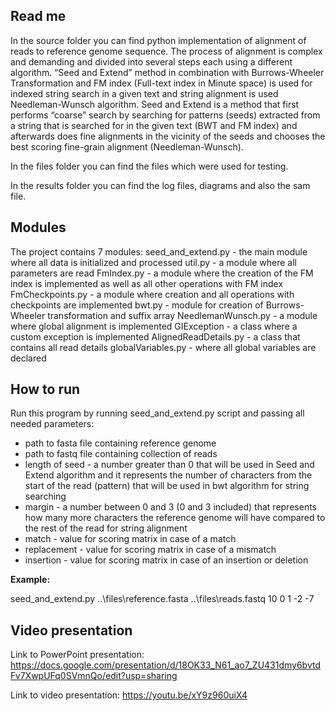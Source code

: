 ## Read me

In the source folder you can find python implementation of alignment of reads to reference genome sequence. The process of alignment is complex and demanding and divided into several steps each using a different algorithm. “Seed and Extend” method in combination with Burrows-Wheeler Transformation and FM index (Full-text index in Minute space) is used for indexed string search in a given text and string alignment is used Needleman-Wunsch algorithm.
Seed and Extend is a method that first performs “coarse” search by searching for patterns (seeds) extracted from a string that is searched for in the given text (BWT and FM index) and afterwards does fine alignments in the vicinity of the seeds and chooses the best scoring fine-grain alignment (Needleman-Wunsch).

In the files folder you can find the files which were used for testing. 

In the results folder you can find the log files, diagrams and also the sam file. 

## Modules

The project contains 7 modules:
seed_and_extend.py - the main module where all data is initialized and processed
util.py - a module where all parameters are read
FmIndex.py - a module where the creation of the FM index is implemented as well as all other operations with FM index 
FmCheckpoints.py - a module where creation and all operations with checkpoints are implemented 
bwt.py - module for creation of Burrows-Wheeler transformation and suffix array
NeedlemanWunsch.py - a module where global alignment is implemented
GIException - a class where a custom exception is implemented
AlignedReadDetails.py - a class that contains all read details
globalVariables.py - where all global variables are declared

## How to run

Run this program by running seed_and_extend.py script and passing all needed parameters:
- path to fasta file containing reference genome
- path to fastq file containing collection of reads
- length of seed - a number greater than 0 that will be used in Seed and Extend algorithm and it represents the number of characters from the start of the read (pattern) that will be used in bwt algorithm for string searching
- margin - a number between 0 and 3 (0 and 3 included) that represents how many more characters the reference genome will have compared to the rest of the read for string alignment
- match - value for scoring matrix in case of a match
- replacement - value for scoring matrix in case of a mismatch 
- insertion - value for scoring matrix in case of an insertion or deletion

**Example:**

seed_and_extend.py ..\files\reference.fasta ..\files\reads.fastq 10 0 1 -2 -7

## Video presentation

Link to PowerPoint presentation: https://docs.google.com/presentation/d/18OK33_N61_ao7_ZU431dmy6bvtdFv7XwpUFq0SVmnQo/edit?usp=sharing

Link to video presentation: https://youtu.be/xY9z960uiX4
